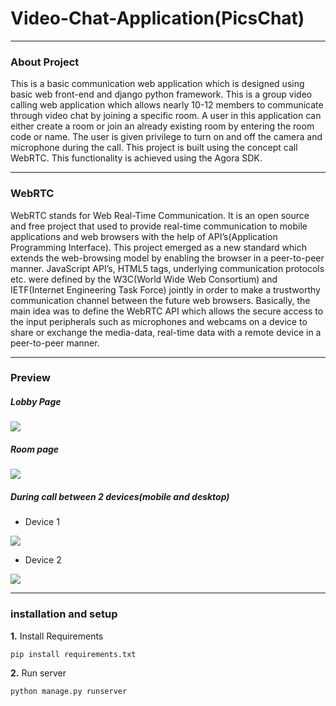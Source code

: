 # Video-Chat-Application(PicsChat)
<hr style="border: 2x solid">
<h3>About Project</h3>
<p>This is a basic communication web application which is designed using basic web front-end and django python framework. This is a group video calling web application which allows nearly 10-12 members to communicate through video chat by joining a specific room. A user in this application can either create a room or join an already existing room by entering the room code or name. The user is given privilege to turn on and off the camera and microphone during the call. This project is built using the concept call WebRTC. This functionality is achieved using the Agora SDK.</p>
<hr style="border: 2x solid">
<h3>WebRTC</h3>
<p>WebRTC stands for Web Real-Time Communication. It is an open source and free project that used to provide real-time communication to mobile applications and web browsers with the help of API’s(Application Programming Interface). This project emerged as a new standard which extends the web-browsing model by enabling the browser in a peer-to-peer manner. JavaScript API’s, HTML5 tags, underlying communication protocols etc. were defined by the W3C(World Wide Web Consortium) and IETF(Internet Engineering Task Force) jointly in order to make a trustworthy communication channel between the future web browsers. Basically, the main idea was to define the WebRTC API which allows the secure access to the input peripherals such as microphones and webcams on a device to share or exchange the media-data, real-time data with a remote device in a peer-to-peer manner.</p>
<hr style="border: 2x solid">
<h3>Preview</h3>
<h5>Lobby Page</h5>
<img src="https://github.com/Narala-Siddhartha/Video-Chat-Application/assets/81971649/3a705fc2-a555-4cfa-9e7d-d65287daec81"/>
<h5>Room page</h5>
<img src="https://github.com/Narala-Siddhartha/Video-Chat-Application/assets/81971649/213aafa2-4dc9-41ac-8a4c-0b153f20e9f4"/>
<h5>During call between 2 devices(mobile and desktop)</h5>
<ul><li>Device 1</li></ul>
<img src="https://github.com/Narala-Siddhartha/Video-Chat-Application/assets/81971649/3812745e-d0e5-4550-88e2-293476a8bd7d"/>
<ul><li>Device 2</li></ul>
<img src="https://github.com/Narala-Siddhartha/Video-Chat-Application/assets/81971649/3bb3168c-992f-477b-a224-d0faed696274"/>
<hr style="border: 2x solid">
<h3>installation and setup</h3>

**1.** Install Requirements

```terminal
pip install requirements.txt
```

**2.** Run server

```terminal
python manage.py runserver
```





